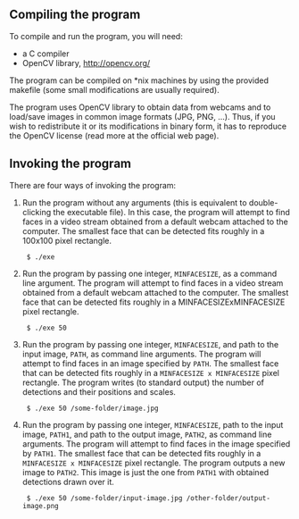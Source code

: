 ## Compiling the program

To compile and run the program, you will need:

* a C compiler
* OpenCV library, <http://opencv.org/>

The program can be compiled on *nix machines by using the provided makefile (some small modifications are usually required).

The program uses OpenCV library to obtain data from webcams and to load/save images in common image formats (JPG, PNG, ...).
Thus, if you wish to redistribute it or its modifications in binary form, it has to reproduce the OpenCV license (read more at the official web page).

## Invoking the program

There are four ways of invoking the program:

1. Run the program without any arguments (this is equivalent to double-clicking the executable file). In this case, the program will attempt to find faces in a video stream obtained from a default webcam attached to the computer. The smallest face that can be detected fits roughly in a 100x100 pixel rectangle.

		$ ./exe

2. Run the program by passing one integer, `MINFACESIZE`, as a command line argument. The program will attempt to find faces in a video stream obtained from a default webcam attached to the computer. The smallest face that can be detected fits roughly in a MINFACESIZExMINFACESIZE pixel rectangle.

		$ ./exe 50

4. Run the program by passing one integer, `MINFACESIZE`, and path to the input image, `PATH`, as command line arguments. The program will attempt to find faces in an image specified by `PATH`. The smallest face that can be detected fits roughly in a `MINFACESIZE x MINFACESIZE` pixel rectangle. The program writes (to standard output) the number of detections and their positions and scales.

		$ ./exe 50 /some-folder/image.jpg

5. Run the program by passing one integer, `MINFACESIZE`, path to the input image, `PATH1`, and path to the output image, `PATH2`, as command line arguments. The program will attempt to find faces in the image specified by `PATH1`. The smallest face that can be detected fits roughly in a `MINFACESIZE x MINFACESIZE` pixel rectangle. The program outputs a new image to `PATH2`. This image is just the one from `PATH1` with obtained detections drawn over it.

		$ ./exe 50 /some-folder/input-image.jpg /other-folder/output-image.png
